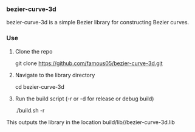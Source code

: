 ### bezier-curve-3d
bezier-curve-3d is a simple Bezier library for constructing Bezier curves.

### Use

1. Clone the repo

	git clone https://github.com/famous05/bezier-curve-3d.git

2. Navigate to the library directory

	cd bezier-curve-3d

3. Run the build script (-r or -d for release or debug build)

   ./build.sh -r

This outputs the library in the location build/lib/<build-type>/bezier-curve-3d.lib

